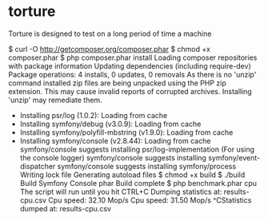 # torture
Torture is designed to test on a long period of time a machine

$ curl -O http://getcomposer.org/composer.phar
$ chmod +x composer.phar
$ php composer.phar install
Loading composer repositories with package information
Updating dependencies (including require-dev)
Package operations: 4 installs, 0 updates, 0 removals
As there is no 'unzip' command installed zip files are being unpacked using the PHP zip extension.
This may cause invalid reports of corrupted archives. Installing 'unzip' may remediate them.
  - Installing psr/log (1.0.2): Loading from cache
  - Installing symfony/debug (v3.0.9): Loading from cache
  - Installing symfony/polyfill-mbstring (v1.9.0): Loading from cache
  - Installing symfony/console (v2.8.44): Loading from cache
symfony/console suggests installing psr/log-implementation (For using the console logger)
symfony/console suggests installing symfony/event-dispatcher
symfony/console suggests installing symfony/process
Writing lock file
Generating autoload files
$ chmod +x build
$ ./build
Build Symfony Console phar
Build complete
$ php benchmark.phar cpu
The script will run until you hit CTRL+C
Dumping statistics at: results-cpu.csv
Cpu speed: 32.10 Mop/s
Cpu speed: 31.50 Mop/s
^CStatistics dumped at: results-cpu.csv
